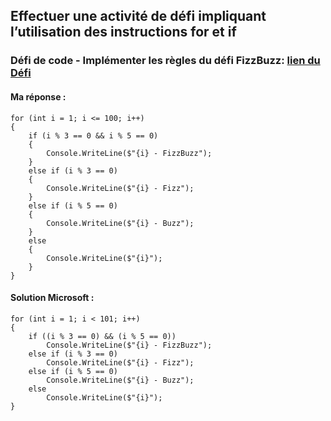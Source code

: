 ## Effectuer une activité de défi impliquant l’utilisation des instructions for et if

### Défi de code - Implémenter les règles du défi FizzBuzz: [lien du Défi](https://learn.microsoft.com/fr-fr/training/modules/csharp-for/3-challenge)

#### Ma réponse :
```
for (int i = 1; i <= 100; i++)
{
    if (i % 3 == 0 && i % 5 == 0)
    {
        Console.WriteLine($"{i} - FizzBuzz");
    }
    else if (i % 3 == 0)
    {
        Console.WriteLine($"{i} - Fizz");
    }
    else if (i % 5 == 0)
    {
        Console.WriteLine($"{i} - Buzz");
    }
    else
    {
        Console.WriteLine($"{i}");
    }
}
```

#### Solution Microsoft :
```
for (int i = 1; i < 101; i++)
{
    if ((i % 3 == 0) && (i % 5 == 0))
        Console.WriteLine($"{i} - FizzBuzz");
    else if (i % 3 == 0)
        Console.WriteLine($"{i} - Fizz");
    else if (i % 5 == 0)
        Console.WriteLine($"{i} - Buzz");
    else
        Console.WriteLine($"{i}");
}
```

